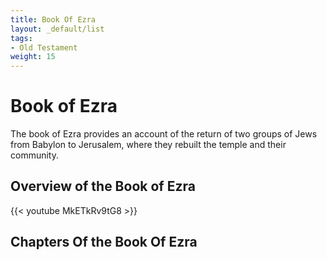 ```yaml
---
title: Book Of Ezra
layout: _default/list
tags:
- Old Testament
weight: 15
---
```


# Book of Ezra

The book of Ezra provides an account of the return of two groups of Jews from Babylon to Jerusalem, where they rebuilt the temple and their community.

## Overview of the Book of Ezra
{{< youtube MkETkRv9tG8 >}}

## Chapters Of the Book Of Ezra